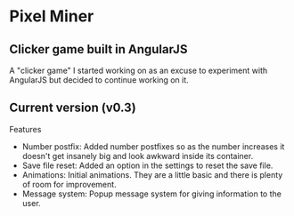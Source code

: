 # Pixel Miner

## Clicker game built in AngularJS

A "clicker game" I started working on as an excuse to experiment with AngularJS but decided to continue working on it.

## Current version (v0.3)

Features

* Number postfix: Added number postfixes so as the number increases it doesn't get insanely big and look awkward inside its container.
* Save file reset: Added an option in the settings to reset the save file.
* Animations: Initial animations. They are a little basic and there is plenty of room for improvement.
* Message system: Popup message system for giving information to the user.